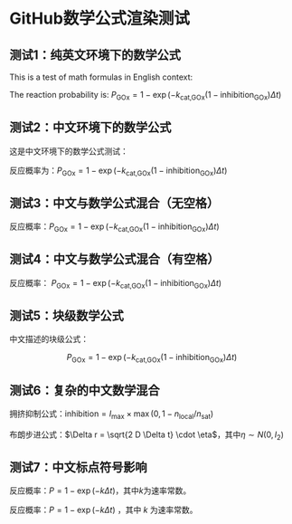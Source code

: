 # GitHub数学公式渲染测试

## 测试1：纯英文环境下的数学公式
This is a test of math formulas in English context:

The reaction probability is: $P_{\text{GOx}} = 1 - \exp(-k_{\text{cat,GOx}} (1 - \text{inhibition}_{\text{GOx}}) \Delta t)$

## 测试2：中文环境下的数学公式
这是中文环境下的数学公式测试：

反应概率为：$P_{\text{GOx}} = 1 - \exp(-k_{\text{cat,GOx}} (1 - \text{inhibition}_{\text{GOx}}) \Delta t)$

## 测试3：中文与数学公式混合（无空格）
反应概率：$P_{\text{GOx}} = 1 - \exp(-k_{\text{cat,GOx}} (1 - \text{inhibition}_{\text{GOx}}) \Delta t)$

## 测试4：中文与数学公式混合（有空格）
反应概率： $P_{\text{GOx}} = 1 - \exp(-k_{\text{cat,GOx}} (1 - \text{inhibition}_{\text{GOx}}) \Delta t)$

## 测试5：块级数学公式
中文描述的块级公式：

$$P_{\text{GOx}} = 1 - \exp(-k_{\text{cat,GOx}} (1 - \text{inhibition}_{\text{GOx}}) \Delta t)$$

## 测试6：复杂的中文数学混合
拥挤抑制公式：$\text{inhibition} = I_{\text{max}} \times \max(0, 1 - n_{\text{local}}/n_{\text{sat}})$

布朗步进公式：$\Delta r = \sqrt{2 D \Delta t} \cdot \eta$，其中$\eta \sim N(0, I_2)$

## 测试7：中文标点符号影响
反应概率：$P = 1 - \exp(-k \Delta t)$，其中$k$为速率常数。

反应概率：$P = 1 - \exp(-k \Delta t)$ ，其中 $k$ 为速率常数。